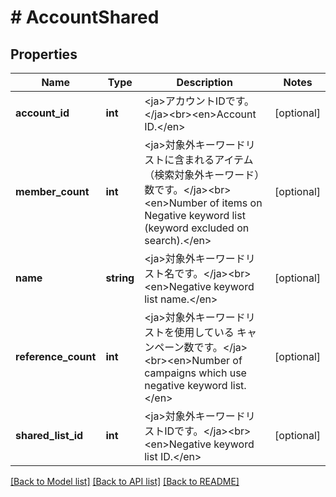 # # AccountShared

## Properties

Name | Type | Description | Notes
------------ | ------------- | ------------- | -------------
**account_id** | **int** | &lt;ja&gt;アカウントIDです。&lt;/ja&gt;&lt;br&gt;&lt;en&gt;Account ID.&lt;/en&gt; | [optional] 
**member_count** | **int** | &lt;ja&gt;対象外キーワードリストに含まれるアイテム（検索対象外キーワード）数です。&lt;/ja&gt;&lt;br&gt;&lt;en&gt;Number of items on Negative keyword list (keyword excluded on search).&lt;/en&gt; | [optional] 
**name** | **string** | &lt;ja&gt;対象外キーワードリスト名です。&lt;/ja&gt;&lt;br&gt;&lt;en&gt;Negative keyword list name.&lt;/en&gt; | [optional] 
**reference_count** | **int** | &lt;ja&gt;対象外キーワードリストを使用している キャンペーン数です。&lt;/ja&gt;&lt;br&gt;&lt;en&gt;Number of campaigns which use negative keyword list.&lt;/en&gt; | [optional] 
**shared_list_id** | **int** | &lt;ja&gt;対象外キーワードリストIDです。&lt;/ja&gt;&lt;br&gt;&lt;en&gt;Negative keyword list ID.&lt;/en&gt; | [optional] 

[[Back to Model list]](../../README.md#documentation-for-models) [[Back to API list]](../../README.md#documentation-for-api-endpoints) [[Back to README]](../../README.md)


